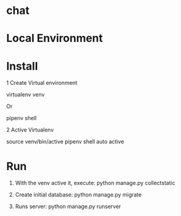 # chat

# Local Environment

# Install
1 Create Virtual environment

 virtualenv venv
 
 Or
 
 pipenv shell
 
2 Active Virtualenv

 source venv/bin/active
pipenv shell auto active

# Run

1. With the venv active it, execute: 
 python manage.py collectstatic

2. Create initial database:
 python manage.py migrate
 
3. Runs server:
 python manage.py runserver
